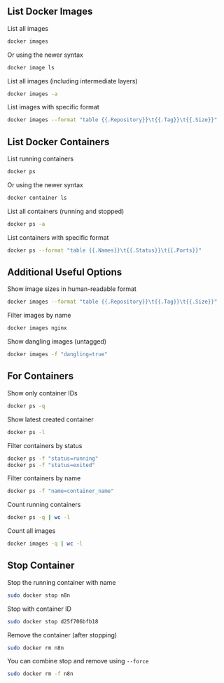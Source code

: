 ## List Docker Images

List all images
```bash
docker images
```

Or using the newer syntax
```bash
docker image ls
```

List all images (including intermediate layers)
```bash
docker images -a
```

List images with specific format
```bash
docker images --format "table {{.Repository}}\t{{.Tag}}\t{{.Size}}"
```



## List Docker Containers

List running containers
```bash
docker ps
```

Or using the newer syntax
```bash
docker container ls
```

List all containers (running and stopped)
```bash
docker ps -a
```

List containers with specific format
```bash
docker ps --format "table {{.Names}}\t{{.Status}}\t{{.Ports}}"
```



## Additional Useful Options

Show image sizes in human-readable format
```bash
docker images --format "table {{.Repository}}\t{{.Tag}}\t{{.Size}}"
```

Filter images by name
```bash
docker images nginx
```

Show dangling images (untagged)
```bash
docker images -f "dangling=true"
```



## For Containers

Show only container IDs
```bash
docker ps -q
```

Show latest created container
```bash
docker ps -l
```

Filter containers by status
```bash
docker ps -f "status=running"
docker ps -f "status=exited"
```

Filter containers by name
```bash
docker ps -f "name=container_name"
```

Count running containers
```bash
docker ps -q | wc -l
```

Count all images
```bash
docker images -q | wc -l
```



## Stop Container

Stop the running container with name
```bash
sudo docker stop n8n
```

Stop with container ID
```bash
sudo docker stop d25f706bfb18
```

Remove the container (after stopping)
```bash
sudo docker rm n8n
```

You can combine stop and remove using `--force`
```bash
sudo docker rm -f n8n
```
